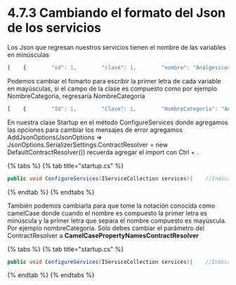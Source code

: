 # 4.7.3 Cambiando el formato del Json de los servicios

Los Json que regresan nuestros servicios tienen el nombre de las variables en minúsculas

```javascript
[    {        "id": 1,        "clave": 1,        "nombre": "Análgesicos"    }]
```

Podemos cambiar el fomarto para escribir la primer letra de cada variable en mayúsculas, si el campo de la clase es compuesto como por ejemplo NombreCategoria, regresaría NombreCategoría

```javascript
[    {        "Id": 1,        "Clave": 1,        "NombreCategoría": "Análgesicos"    }]
```

En nuestra clase Startup en el método ConfigureServices donde agregamos las opciones para cambiar los mensajes de error agregamos AddJsonOptions\(JsonOptions =&gt; JsonOptions.SerializerSettings.ContractResolver = new DefaultContractResolver\(\)\) recuerda agregar el import con Ctrl + .

{% tabs %}
{% tab title="startup.cs" %}
```csharp
public void ConfigureServices(IServiceCollection services){    //Indicamos que el modelo tomara los mensajes de error    // del archivo SharedResource    services.AddMvc().SetCompatibilityVersion                          (CompatibilityVersion.Version_2_1)            .AddJsonOptions(JsonOptions =>                        JsonOptions.SerializerSettings                            .ContractResolver =                              new DefaultContractResolver())    
```
{% endtab %}
{% endtabs %}

También podemos cambiarla para que tome la notación conocida como camelCase donde cuando el nombre es compuesto la primer letra es minúscula y la primer letra que separa el nombre compuesto es mayúscula. Por ejemplo nombreCategoría. Solo debes cambiar el parámetro del ContractResolver a **CamelCasePropertyNamesContractResolver** 

{% tabs %}
{% tab title="startup.cs" %}
```csharp
public void ConfigureServices(IServiceCollection services){    //Indicamos que el modelo tomara los mensajes de error    // del archivo SharedResource    services.AddMvc().SetCompatibilityVersion                              (CompatibilityVersion.Version_2_1)             .AddJsonOptions(JsonOptions =>                  JsonOptions.SerializerSettings.ContractResolver =                     new CamelCasePropertyNamesContractResolver())
```
{% endtab %}
{% endtabs %}

